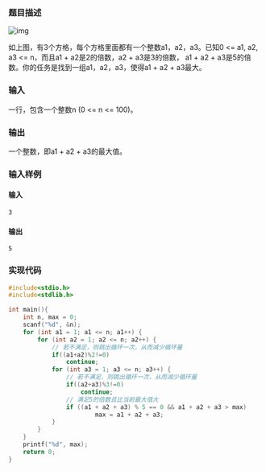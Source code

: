 
### 题目描述

![img](./Figures/202303102323.jpg)

如上图，有3个方格，每个方格里面都有一个整数a1，a2，a3。已知0 <= a1, a2, a3 <= n，而且a1 + a2是2的倍数，a2 + a3是3的倍数， a1 + a2 + a3是5的倍数。你的任务是找到一组a1，a2，a3，使得a1 + a2 + a3最大。

### 输入

一行，包含一个整数n (0 <= n <= 100)。

### 输出

一个整数，即a1 + a2 + a3的最大值。

### 输入样例

#### 输入

```
3
```

#### 输出

```
5
```

### 实现代码

```c
#include<stdio.h>
#include<stdlib.h>

int main(){
    int n, max = 0;
    scanf("%d", &n);
    for (int a1 = 1; a1 <= n; a1++) {
        for (int a2 = 1; a2 <= n; a2++) {
            // 若不满足，则跳出循环一次，从而减少循环量
            if((a1+a2)%2!=0)
                continue;
            for (int a3 = 1; a3 <= n; a3++) {
                // 若不满足，则跳出循环一次，从而减少循环量
                if((a2+a3)%3!=0)
                    continue;
                // 满足5的倍数且比当前最大值大
                if ((a1 + a2 + a3) % 5 == 0 && a1 + a2 + a3 > max)
                        max = a1 + a2 + a3;
            }
        }
    }
    printf("%d", max);
    return 0;
}
```